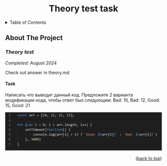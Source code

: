 <a name="readme-top"></a>

<div align="center">
    <h1 align="center">Theory test task</h1>
</div>

<!-- TABLE OF CONTENTS -->
<details>
  <summary>Table of Contents</summary>
  <ol>
    <li>
      <a href="#about-the-project">About The Project</a>
    </li>
  </ol>
</details>

<!-- ABOUT THE PROJECT -->

## About The Project

### _Theory test_

_Completed: August 2024_

Check out answer in theory.md

#### Task

Написать что выводит данный код. Предложите 2 варианта модификации кода, чтобы ответ был следующим: Bad: 10, Bad: 12, Good: 15, Good: 21

<img src='./img/task.png'>

<p align="right">(<a href="#readme-top">back to top</a>)</p>

